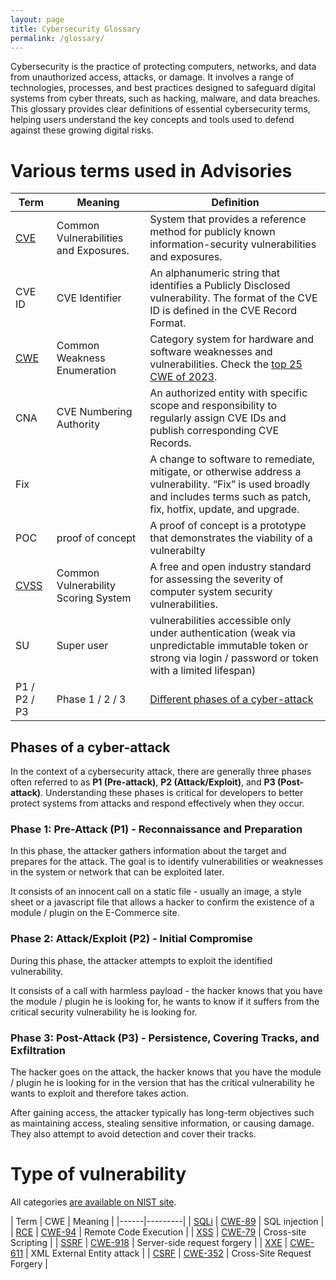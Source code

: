 ```yaml
---
layout: page
title: Cybersecurity Glossary
permalink: /glossary/
---
```


Cybersecurity is the practice of protecting computers, networks, and data from unauthorized access, attacks, or damage. It involves a range of technologies, processes, and best practices designed to safeguard digital systems from cyber threats, such as hacking, malware, and data breaches. This glossary provides clear definitions of essential cybersecurity terms, helping users understand the key concepts and tools used to defend against these growing digital risks.

# Various terms used in Advisories

| Term | Meaning | Definition |
|------|---------|------------|
| [CVE](https://en.wikipedia.org/wiki/Common_Vulnerabilities_and_Exposures) | Common Vulnerabilities and Exposures. | System that provides a reference method for publicly known information-security vulnerabilities and exposures. |
| CVE ID | CVE Identifier | An alphanumeric string that identifies a Publicly Disclosed vulnerability. The format of the CVE ID is defined in the CVE Record Format. |
| [CWE](https://en.wikipedia.org/wiki/Common_Weakness_Enumeration) | Common Weakness Enumeration | Category system for hardware and software weaknesses and vulnerabilities. Check the [top 25 CWE of 2023](https://cwe.mitre.org/top25/archive/2023/2023_top25_list.html). |
| CNA | CVE Numbering Authority | An authorized entity with specific scope and responsibility to regularly assign CVE IDs and publish corresponding CVE Records. |
| Fix || A change to software to remediate, mitigate, or otherwise address a vulnerability. “Fix” is used broadly and includes terms such as patch, fix, hotfix, update, and upgrade.|
| POC | proof of concept | A proof of concept is a prototype that demonstrates the viability of a vulnerabilty |
| [CVSS](https://en.wikipedia.org/wiki/Common_Vulnerability_Scoring_System) | Common Vulnerability Scoring System | A free and open industry standard for assessing the severity of computer system security vulnerabilities. |
| SU | Super user | vulnerabilities accessible only under authentication (weak via unpredictable immutable token or strong via login / password or token with a limited lifespan) |
| P1 / P2 / P3 | Phase 1 / 2 / 3 | [Different phases of a cyber-attack](#phases-of-a-cyber-attack) |

## Phases of a cyber-attack

In the context of a cybersecurity attack, there are generally three phases often referred to as **P1 (Pre-attack)**, **P2 (Attack/Exploit)**, and **P3 (Post-attack)**. Understanding these phases is critical for developers to better protect systems from attacks and respond effectively when they occur.

### Phase 1: Pre-Attack (P1) - Reconnaissance and Preparation

In this phase, the attacker gathers information about the target and prepares for the attack. The goal is to identify vulnerabilities or weaknesses in the system or network that can be exploited later.

It consists of an innocent call on a static file - usually an image, a style sheet or a javascript file that allows a hacker to confirm the existence of a module / plugin on the E-Commerce site.

### Phase 2: Attack/Exploit (P2) - Initial Compromise

During this phase, the attacker attempts to exploit the identified vulnerability.

It consists of a call with harmless payload - the hacker knows that you have the module / plugin he is looking for, he wants to know if it suffers from the critical security vulnerability he is looking for.

### Phase 3: Post-Attack (P3) - Persistence, Covering Tracks, and Exfiltration

The hacker goes on the attack, the hacker knows that you have the module / plugin he is looking for in the version that has the critical vulnerability he wants to exploit and therefore takes action.

After gaining access, the attacker typically has long-term objectives such as maintaining access, stealing sensitive information, or causing damage. They also attempt to avoid detection and cover their tracks.

# Type of vulnerability

All categories [are available on NIST site](https://nvd.nist.gov/vuln/categories).

| Term | CWE | Meaning |
|------|---------|
| [SQLi](https://en.wikipedia.org/wiki/SQL_injection) | [CWE-89](https://cwe.mitre.org/data/definitions/89.html) | SQL injection |
| [RCE](https://en.wikipedia.org/wiki/RCE_-_Remote_Code_Execution) | [CWE-94](https://cwe.mitre.org/data/definitions/94.html) | Remote Code Execution |
| [XSS](https://en.wikipedia.org/wiki/Cross-site_scripting) | [CWE-79](https://cwe.mitre.org/data/definitions/79.html) | Cross-site Scripting |
| [SSRF](https://en.wikipedia.org/wiki/Server-side_request_forgery) | [CWE-918](https://cwe.mitre.org/data/definitions/918.html) | Server-side request forgery |
| [XXE](https://en.wikipedia.org/wiki/XML_external_entity_attack) | [CWE-611](https://cwe.mitre.org/data/definitions/611.html) | XML External Entity attack | 
| [CSRF](https://en.wikipedia.org/wiki/Cross-site_request_forgery) | [CWE-352](https://cwe.mitre.org/data/definitions/352.html) | Cross-Site Request Forgery | 
